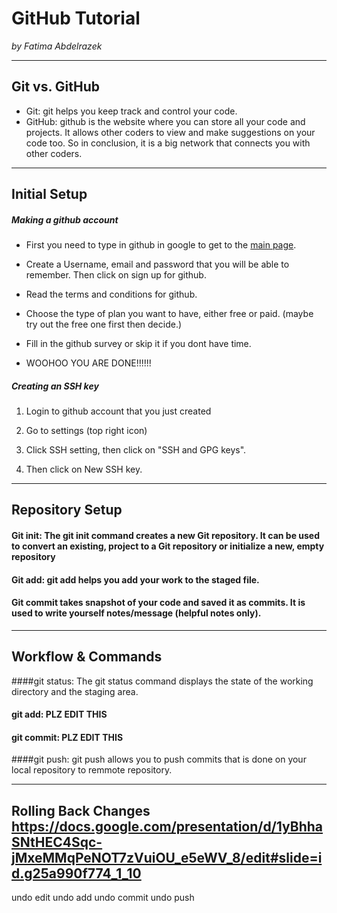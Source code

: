 # GitHub Tutorial

_by Fatima Abdelrazek_

---
## Git vs. GitHub
* Git: git helps you keep track and control your code.
* GitHub: github is the website where you can store all your code and projects. It allows other coders to view and make suggestions on your code too. So in conclusion, it is a big network that connects you with other coders. 


---
## Initial Setup

##### Making a github account 

 * First you need to type in github in google to get to the [main page](https://github.com/).
 
 * Create a Username, email and password that you will be able to remember. Then click on sign up for github.
 
 * Read the terms and conditions for github.
 
 * Choose the type of plan you want to have, either free or paid. (maybe try out the free one first then decide.)
 
 * Fill in the github survey or skip it if you dont have time.
 
 * WOOHOO YOU ARE DONE!!!!!!
 
 ##### Creating an SSH key

1. Login to github account that you just created

2. Go to settings (top right icon)

3. Click SSH setting, then click on "SSH and GPG keys".

4. Then click on New SSH key. 

---
## Repository Setup
#### Git init: The git init command creates a new Git repository. It can be used to convert an existing, project to a Git repository or initialize a new, empty repository

#### Git add: git add helps you add your work to the staged file.

#### Git commit takes snapshot of your code and saved it as commits. It is used to write yourself notes/message (helpful notes only).


---
## Workflow & Commands
####git status: The git status command displays the state of the working directory and the staging area.

#### git add: PLZ EDIT THIS

#### git commit: PLZ EDIT THIS

####git push: git push allows you to push commits that is done on your local repository to remmote repository. 


---
## Rolling Back Changes https://docs.google.com/presentation/d/1yBhhaSNtHEC4Sqc-jMxeMMqPeNOT7zVuiOU_e5eWV_8/edit#slide=id.g25a990f774_1_10
undo edit
undo add
undo commit
undo push